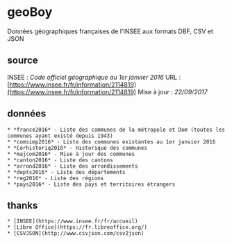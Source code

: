 # geoBoy

Données géographiques françaises de l'INSEE aux formats DBF, CSV et JSON

## source

INSEE : *Code officiel géographique au 1er janvier 2016*
URL : [https://www.insee.fr/fr/information/2114819](https://www.insee.fr/fr/information/2114819)
Mise à jour : *22/09/2017*

## données

    * *france2016* - Liste des communes de la métropole et Dom (toutes les communes ayant existé depuis 1943)
    * *comsimp2016* - Liste des communes existantes au 1er janvier 2016
    * *Corhistoriq2016* - Historique des communes
    * *majcom2016* - Mise à jour des communes
    * *canton2016* - Liste des cantons
    * *arrond2016* - Liste des arrondissements
    * *depts2016* - Liste des départements
    * *reg2016* - Liste des régions
    * *pays2016* - Liste des pays et territoires étrangers

## thanks

    * [INSEE](https://www.insee.fr/fr/accueil)
    * [Libre Office](https://fr.libreoffice.org/)
    * [CSVJSON](http://www.csvjson.com/csv2json)
